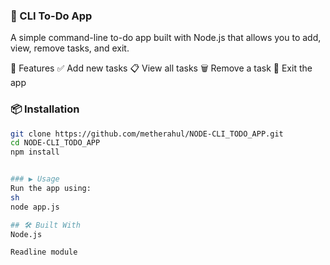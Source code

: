 ### 📝 CLI To-Do App
A simple command-line to-do app built with Node.js that allows you to add, view, remove tasks, and exit.

🚀 Features
✅ Add new tasks
📋 View all tasks
🗑 Remove a task
🚪 Exit the app

### 📦 Installation
```sh
git clone https://github.com/metherahul/NODE-CLI_TODO_APP.git  
cd NODE-CLI_TODO_APP  
npm install


### ▶️ Usage
Run the app using:
sh
node app.js

## 🛠 Built With
Node.js

Readline module

